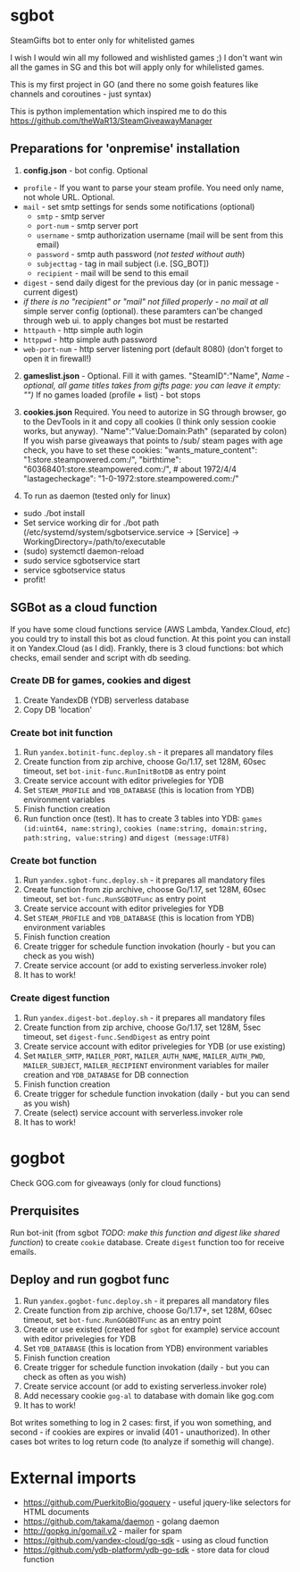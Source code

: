 # sgbot

SteamGifts bot to enter only for whitelisted games

I wish I would win all my followed and wishlisted games ;) I don't want win all the games in SG and this bot will apply only for whilelisted games.

This is my first project in GO (and there no some goish features like channels and coroutines - just syntax)

This is python implementation which inspired me to do this
https://github.com/theWaR13/SteamGiveawayManager

## Preparations for 'onpremise' installation
1. **config.json** - bot config. Optional
 + `profile` - If you want to parse your steam profile. You need only name, not whole URL. Optional.
 + `mail` - set smtp settings for sends some notifications (optional)
   * `smtp` - smtp server
   * `port-num` - smtp server port
   * `username` - smtp authorization username (mail will be sent from this email)
   * `password` - smtp auth password (*not tested without auth*)
   * `subjecttag` - tag in mail subject (i.e. [SG_BOT])
   * `recipient` - mail will be send to this email
 + `digest` - send daily digest for the previous day (or in panic message - current digest)
 + *if there is no "recipient" or "mail" not filled properly - no mail at all*
 simple server config (optional). these paramters can'be changed through web ui. to apply changes bot must be restarted
 + `httpauth` - http simple auth login
 + `httppwd` - http simple auth password
 + `web-port-num` - http server listening port (default 8080) (don't forget to open it in firewall!)
2. **gameslist.json** - Optional. Fill it with games. "SteamID":"Name", *Name - optional, all game titles takes from gifts page: you can leave it empty: "")* If no games loaded (profile + list) - bot stops
3. **cookies.json** Required. You need to autorize in SG through browser, go to the DevTools in it and copy all cookies (I think only session cookie works, but anyway). "Name":"Value:Domain:Path" (separated by colon)
If you wish parse giveaways that points to /sub/ steam pages with age check, you have to set these cookies:
    "wants_mature_content": "1:store.steampowered.com:/",
    "birthtime": "60368401:store.steampowered.com:/", # about 1972/4/4
    "lastagecheckage": "1-0-1972:store.steampowered.com:/"

4. To run as daemon (tested only for linux)
  * sudo ./bot install
  * Set service working dir for ./bot path (/etc/systemd/system/sgbotservice.service -> [Service] -> WorkingDirectory=/path/to/executable
  * (sudo) systemctl daemon-reload
  * sudo service sgbotservice start
  * service sgbotservice status
  * profit!

## SGBot as a cloud function
If you have some cloud functions service (AWS Lambda, Yandex.Cloud, _etc_) you could try to install this bot as cloud function. At this point you can install it on Yandex.Cloud (as I did).
Frankly, there is 3 cloud functions: bot which checks, email sender and script with db seeding.

### Create DB for games, cookies and digest
1. Create YandexDB (YDB) serverless database
2. Copy DB 'location'

### Create bot init function
1. Run `yandex.botinit-func.deploy.sh` - it prepares all mandatory files
2. Create function from zip archive, choose Go/1.17, set 128M, 60sec timeout, set `bot-init-func.RunInitBotDB` as entry point
3. Create service account with editor privelegies for YDB
4. Set `STEAM_PROFILE` and `YDB_DATABASE` (this is location from YDB) environment variables
5. Finish function creation
6. Run function once (test). It has to create 3 tables into YDB: `games (id:uint64, name:string)`, `cookies (name:string, domain:string, path:string, value:string)` and `digest (message:UTF8)`

### Create bot function
1. Run `yandex.sgbot-func.deploy.sh` - it prepares all mandatory files
2. Create function from zip archive, choose Go/1.17, set 128M, 60sec timeout, set `bot-func.RunSGBOTFunc` as entry point
3. Create service account with editor privelegies for YDB
4. Set `STEAM_PROFILE` and `YDB_DATABASE` (this is location from YDB) environment variables
5. Finish function creation
6. Create trigger for schedule function invokation (hourly - but you can check as you wish)
7. Create service account (or add to existing serverless.invoker role)
8. It has to work!

### Create digest function
1. Run `yandex.digest-bot.deploy.sh` - it prepares all mandatory files
2. Create function from zip archive, choose Go/1.17, set 128M, 5sec timeout, set `digest-func.SendDigest` as entry point
3. Create service account with editor privelegies for YDB (or use existing)
4. Set `MAILER_SMTP`, `MAILER_PORT`, `MAILER_AUTH_NAME`, `MAILER_AUTH_PWD`, `MAILER_SUBJECT`, `MAILER_RECIPIENT` environment variables for mailer creation and `YDB_DATABASE` for DB connection
5. Finish function creation
6. Create trigger for schedule function invokation (daily - but you can send as you wish)
7. Create (select) service account with serverless.invoker role
8. It has to work!

# gogbot
Check GOG.com for giveaways (only for cloud functions)

## Prerquisites
Run bot-init (from sgbot *TODO: make this function and digest like shared function*) to create `cookie` database.
Create `digest` function too for receive emails.

## Deploy and run gogbot func
1. Run `yandex.gogbot-func.deploy.sh` - it prepares all mandatory files
2. Create function from zip archive, choose Go/1.17+, set 128M, 60sec timeout, set `bot-func.RunGOGBOTFunc` as an entry point
3. Create or use existed (created for `sgbot` for example) service account with editor privelegies for YDB
4. Set `YDB_DATABASE` (this is location from YDB) environment variables
5. Finish function creation
6. Create trigger for schedule function invokation (daily - but you can check as often as you wish)
7. Create service account (or add to existing serverless.invoker role)
8. Add necessary cookie `gog-al` to database with domain like gog.com
9. It has to work!

Bot writes something to log in 2 cases: first, if you won something, and second - if cookies are expires or invalid (401 - unauthorized). In other cases bot writes to log return code (to analyze if somethig will change).

# External imports
* https://github.com/PuerkitoBio/goquery - useful jquery-like selectors for HTML documents
* https://github.com/takama/daemon - golang daemon
* http://gopkg.in/gomail.v2 - mailer for spam
* https://github.com/yandex-cloud/go-sdk - using as cloud function
* https://github.com/ydb-platform/ydb-go-sdk - store data for cloud function

